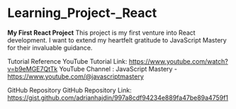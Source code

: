 # Learning_Project-_React

**My First React Project**
This project is my first venture into React development. I want to extend my heartfelt gratitude to JavaScript Mastery for their invaluable guidance.

Tutorial Reference
YouTube Tutorial Link: https://www.youtube.com/watch?v=b9eMGE7QtTk
YouTube Channel : JavaScript Mastery - https://www.youtube.com/@javascriptmastery

GitHub Repository
GitHub Repository Link: https://gist.github.com/adrianhajdin/997a8cdf94234e889fa47be89a4759f1






